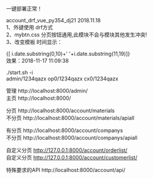 一键部署正常！<br>

account_drf_vue_py354_dj21    2018.11.18<br>
1、外键使用 drf方式 <br> 
2、mybtn.css 分页按钮通用,此模块不会与模块其他发生冲突!<br>
3、改变模板 时间显示：<br> 
<td><span> {[ i.date.substring(0,10)+' '+i.date.substring(11,19)]} </span></td><br>
效果：2018-11-17 11:09:38 <br>

./start.sh -i<br>
admin/1234qazx     op0/1234qazx  cx0/1234qazx<br>

管理 http://localhost:8000/admin/<br>
主页 http://localhost:8000/<br>

分页 http://localhost:8000/account/materials<br>
不分页 http://localhost:8000/account/materials/apiall<br>

有分页 http://localhost:8000/account/companys<br>
不分页 http://localhost:8000/account/companys/apiall<br>

自定义分页 http://127.0.0.1:8000/account/orderlist/<br>
自定义分页 http://127.0.0.1:8000/account/customerlist/<br>

特殊要求的API http://localhost:8000/account/api/<br>
